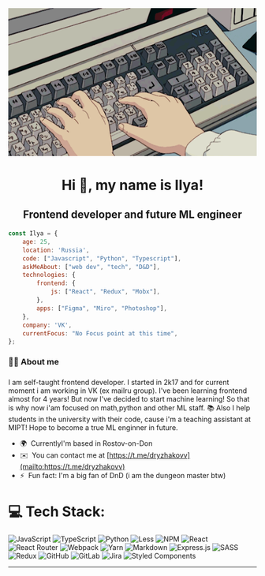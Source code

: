 <div align="center">
  <img height="300" width="600" src="./codeImg.gif"  />
</div>

###

<h1 align="center">Hi 👋, my name is Ilya!</h1>
<h2 align="center">Frontend developer and future ML engineer</h2>

```javascript
const Ilya = {
    age: 25,
    location: 'Russia',
    code: ["Javascript", "Python", "Typescript"],
    askMeAbout: ["web dev", "tech", "D&D"],
    technologies: {
        frontend: {
            js: ["React", "Redux", "Mobx"],
        },
        apps: ["Figma", "Miro", "Photoshop"],
    },
    company: 'VK',
    currentFocus: "No Focus point at this time",
};
```

<h3 align="left">👩‍💻 About me</h3>

###

<p align="left">I am self-taught frontend developer. I started in 2k17 and for current moment i am working in VK (ex mailru group). I've been learning frontend almost for 4 years! But now I've decided to start machine learning! So that is why now i'am focused on math,python and other ML staff. 📚 Also I help students in the university with their code, cause i'm a teaching assistant at MIPT! Hope to become a true ML enginner in future.</p>


* 🌍  CurrentlyI'm based in Rostov-on-Don
* ✉️  You can contact me at [https://t.me/dryzhakovv](mailto:https://t.me/dryzhakovv)
* ⚡  Fun fact: I'm a big fan of DnD (i am the dungeon master btw)


# 💻 Tech Stack:
![JavaScript](https://img.shields.io/badge/javascript-%23323330.svg?style=for-the-badge&logo=javascript&logoColor=%23F7DF1E) ![TypeScript](https://img.shields.io/badge/typescript-%23007ACC.svg?style=for-the-badge&logo=typescript&logoColor=white) ![Python](https://img.shields.io/badge/python-3670A0?style=for-the-badge&logo=python&logoColor=ffdd54) ![Less](https://img.shields.io/badge/less-2B4C80?style=for-the-badge&logo=less&logoColor=white) ![NPM](https://img.shields.io/badge/NPM-%23CB3837.svg?style=for-the-badge&logo=npm&logoColor=white) ![React](https://img.shields.io/badge/react-%2320232a.svg?style=for-the-badge&logo=react&logoColor=%2361DAFB) ![React Router](https://img.shields.io/badge/React_Router-CA4245?style=for-the-badge&logo=react-router&logoColor=white) ![Webpack](https://img.shields.io/badge/webpack-%238DD6F9.svg?style=for-the-badge&logo=webpack&logoColor=black) ![Yarn](https://img.shields.io/badge/yarn-%232C8EBB.svg?style=for-the-badge&logo=yarn&logoColor=white) ![Markdown](https://img.shields.io/badge/markdown-%23000000.svg?style=for-the-badge&logo=markdown&logoColor=white) ![Express.js](https://img.shields.io/badge/express.js-%23404d59.svg?style=for-the-badge&logo=express&logoColor=%2361DAFB) ![SASS](https://img.shields.io/badge/SASS-hotpink.svg?style=for-the-badge&logo=SASS&logoColor=white) ![Redux](https://img.shields.io/badge/redux-%23593d88.svg?style=for-the-badge&logo=redux&logoColor=white) ![GitHub](https://img.shields.io/badge/github-%23121011.svg?style=for-the-badge&logo=github&logoColor=white) ![GitLab](https://img.shields.io/badge/gitlab-%23181717.svg?style=for-the-badge&logo=gitlab&logoColor=white) ![Jira](https://img.shields.io/badge/jira-%230A0FFF.svg?style=for-the-badge&logo=jira&logoColor=white) ![Styled Components](https://img.shields.io/badge/styled--components-DB7093?style=for-the-badge&logo=styled-components&logoColor=white)

---


